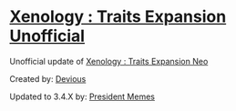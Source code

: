 # [Xenology : Traits Expansion Unofficial](https://steamcommunity.com/sharedfiles/filedetails/?id=2774388842)
Unofficial update of [Xenology : Traits Expansion Neo](https://steamcommunity.com/sharedfiles/filedetails/?id=2403756280)

Created by: [Devious](https://steamcommunity.com/profiles/76561198060207474/myworkshopfiles/?appid=281990)

Updated to 3.4.X by: [President Memes](https://steamcommunity.com/id/President_Memes/myworkshopfiles/?appid=281990)
